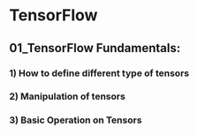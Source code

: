 # TensorFlow

## 01_TensorFlow Fundamentals:
### 1) How to define different type of tensors
### 2) Manipulation of tensors
### 3) Basic Operation on Tensors
